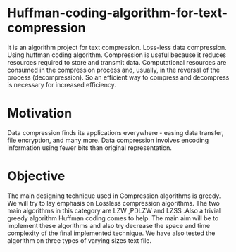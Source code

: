 # Huffman-coding-algorithm-for-text-compression
It is an algorithm project for text compression. Loss-less data compression. Using huffman coding algorithm. Compression is useful because it reduces resources required to store and transmit data. Computational resources are consumed in the compression process and, usually, in the reversal of the process (decompression). So an efficient way to compress and decompress is necessary for increased efficiency.

# Motivation
Data compression finds its applications everywhere - easing data transfer, file encryption, and many more. Data compression involves encoding information using fewer bits than original representation.

# Objective
The main designing technique used in Compression algorithms is greedy. We will try to lay emphasis on Lossless compression algorithms. The two main algorithms in this category are LZW ,PDLZW and LZSS .Also a trivial greedy algorithm Huffman coding comes to help. The main aim will be to implement these algorithms and also try decrease the space and time complexity of the final implemented technique. We have also tested the algorithm on three types of varying sizes text file.
